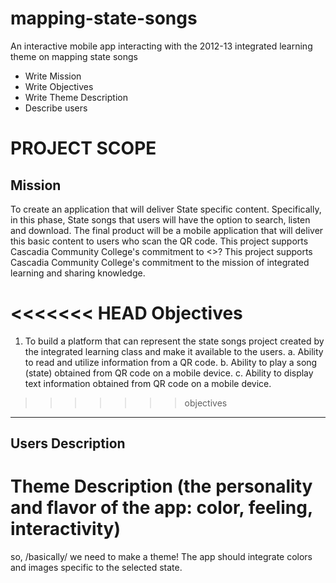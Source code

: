 mapping-state-songs
===================

An interactive mobile app interacting with the 2012-13 integrated learning theme on mapping state songs
* Write Mission
* Write Objectives
* Write Theme Description
* Describe users

# PROJECT SCOPE

Mission
----------
To create an application that will deliver State specific content.  Specifically, in this phase, State songs that users will have the option to search, listen and download. The final product will be a mobile application that will deliver this basic content to users who scan the QR code. This project supports Cascadia Community College's commitment to <>?
This project supports Cascadia Community College's commitment to the mission of integrated learning and sharing knowledge.

<<<<<<< HEAD
Objectives
=======
1. To build a platform that can represent the state songs project created by the integrated learning
   class and make it available to the users.
   a.  Ability to read and utilize information from a QR code.
   b.  Ability to play a song (state) obtained from QR code on a mobile device.
   c.  Ability to display text information obtained from QR code on a mobile device.
>>>>>>> objectives

----------
Users Description
------

# Theme Description (the personality and flavor of the app: color, feeling, interactivity)
so, /basically/ we need to make a theme!
The app should integrate colors and images specific to the selected state. 

